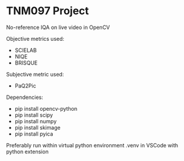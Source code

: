 # TNM097 Project
No-reference IQA on live video in OpenCV

Objective metrics used: 
- SCIELAB
- NIQE
- BRISQUE

Subjective metric used: 
- PaQ2Pic


Dependencies: 
- pip install opencv-python 
- pip install scipy
- pip install numpy 
- pip install skimage
- pip install pyica

Preferably run within virtual python environment .venv in VSCode with python extension
